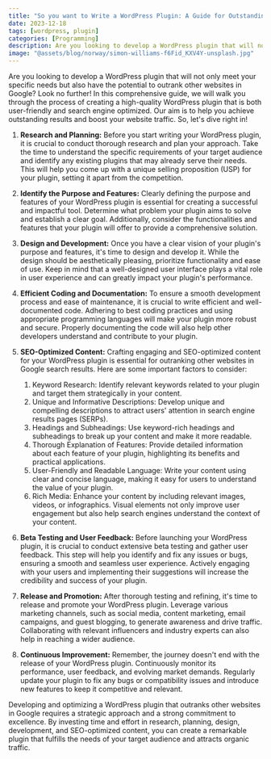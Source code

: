 ```yaml
---
title: "So you want to Write a WordPress Plugin: A Guide for Outstanding Results"
date: 2023-12-18
tags: [wordpress, plugin]
categories: [Programming]
description: Are you looking to develop a WordPress plugin that will not only meet your specific needs but also have the potential to outrank other websites in Google?
image: "@assets/blog/norway/simon-williams-f6Fid_KXV4Y-unsplash.jpg"
---
```

Are you looking to develop a WordPress plugin that will not only meet your specific needs but also have the potential to outrank other websites in Google? Look no further! In this comprehensive guide, we will walk you through the process of creating a high-quality WordPress plugin that is both user-friendly and search engine optimized. Our aim is to help you achieve outstanding results and boost your website traffic. So, let's dive right in!

1. **Research and Planning:**
Before you start writing your WordPress plugin, it is crucial to conduct thorough research and plan your approach. Take the time to understand the specific requirements of your target audience and identify any existing plugins that may already serve their needs. This will help you come up with a unique selling proposition (USP) for your plugin, setting it apart from the competition.

2. **Identify the Purpose and Features:**
Clearly defining the purpose and features of your WordPress plugin is essential for creating a successful and impactful tool. Determine what problem your plugin aims to solve and establish a clear goal. Additionally, consider the functionalities and features that your plugin will offer to provide a comprehensive solution.

3. **Design and Development:**
Once you have a clear vision of your plugin's purpose and features, it's time to design and develop it. While the design should be aesthetically pleasing, prioritize functionality and ease of use. Keep in mind that a well-designed user interface plays a vital role in user experience and can greatly impact your plugin's performance.

4. **Efficient Coding and Documentation:**
To ensure a smooth development process and ease of maintenance, it is crucial to write efficient and well-documented code. Adhering to best coding practices and using appropriate programming languages will make your plugin more robust and secure. Properly documenting the code will also help other developers understand and contribute to your plugin.

5. **SEO-Optimized Content:**
Crafting engaging and SEO-optimized content for your WordPress plugin is essential for outranking other websites in Google search results. Here are some important factors to consider:
   1. Keyword Research: Identify relevant keywords related to your plugin and target them strategically in your content.
   2. Unique and Informative Descriptions: Develop unique and compelling descriptions to attract users' attention in search engine results pages (SERPs).
   3. Headings and Subheadings: Use keyword-rich headings and subheadings to break up your content and make it more readable.
   4. Thorough Explanation of Features: Provide detailed information about each feature of your plugin, highlighting its benefits and practical applications.
   5. User-Friendly and Readable Language: Write your content using clear and concise language, making it easy for users to understand the value of your plugin.
   6. Rich Media: Enhance your content by including relevant images, videos, or infographics. Visual elements not only improve user engagement but also help search engines understand the context of your content.

6. **Beta Testing and User Feedback:**
Before launching your WordPress plugin, it is crucial to conduct extensive beta testing and gather user feedback. This step will help you identify and fix any issues or bugs, ensuring a smooth and seamless user experience. Actively engaging with your users and implementing their suggestions will increase the credibility and success of your plugin.

7. **Release and Promotion:**
After thorough testing and refining, it's time to release and promote your WordPress plugin. Leverage various marketing channels, such as social media, content marketing, email campaigns, and guest blogging, to generate awareness and drive traffic. Collaborating with relevant influencers and industry experts can also help in reaching a wider audience.

8. **Continuous Improvement:**
Remember, the journey doesn't end with the release of your WordPress plugin. Continuously monitor its performance, user feedback, and evolving market demands. Regularly update your plugin to fix any bugs or compatibility issues and introduce new features to keep it competitive and relevant.

Developing and optimizing a WordPress plugin that outranks other websites in Google requires a strategic approach and a strong commitment to excellence. By investing time and effort in research, planning, design, development, and SEO-optimized content, you can create a remarkable plugin that fulfills the needs of your target audience and attracts organic traffic.